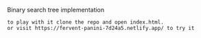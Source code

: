 Binary search tree implementation


    to play with it clone the repo and open index.html.
    or visit https://fervent-panini-7d24a5.netlify.app/ to try it
